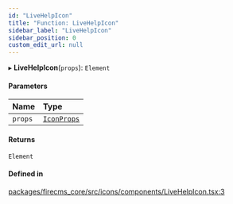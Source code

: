 ```yaml
---
id: "LiveHelpIcon"
title: "Function: LiveHelpIcon"
sidebar_label: "LiveHelpIcon"
sidebar_position: 0
custom_edit_url: null
---
```


▸ **LiveHelpIcon**(`props`): `Element`

#### Parameters

| Name | Type |
| :------ | :------ |
| `props` | [`IconProps`](../types/IconProps.md) |

#### Returns

`Element`

#### Defined in

[packages/firecms_core/src/icons/components/LiveHelpIcon.tsx:3](https://github.com/FireCMSco/firecms/blob/d45f3739/packages/firecms_core/src/icons/components/LiveHelpIcon.tsx#L3)

